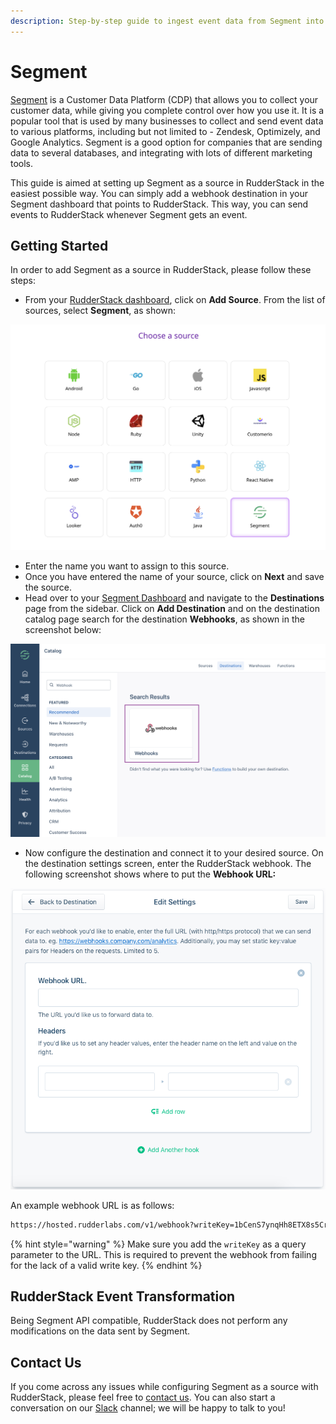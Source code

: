 ```yaml
---
description: Step-by-step guide to ingest event data from Segment into RudderStack
---
```


# Segment

[Segment](https://segment.com) is a Customer Data Platform \(CDP\) that allows you to collect your customer data, while giving you complete control over how you use it. It is a popular tool that is used by many businesses to collect and send event data to various platforms, including but not limited to - Zendesk, Optimizely, and Google Analytics. Segment is a good option for companies that are sending data to several databases, and integrating with lots of different marketing tools.

This guide is aimed at setting up Segment as a source in RudderStack in the easiest possible way. You can simply add a webhook destination in your Segment dashboard that points to RudderStack. This way, you can send events to RudderStack whenever Segment gets an event.

## Getting Started

In order to add Segment as a source in RudderStack, please follow these steps:

* From your [RudderStack dashboard](https://app.rudderstack.com), click on **Add Source**. From the list of sources, select **Segment**, as shown:

![Segment Source](../.gitbook/assets/segment1.png)

* Enter the name you want to assign to this source.
* Once you have entered the name of your source, click on **Next** and save the source.
* Head over to your [Segment Dashboard](https://app.segment.com/workspaces) and navigate to the **Destinations** page from the sidebar. Click on **Add Destination**  and on the destination catalog page search for the destination **Webhooks**, as shown in the screenshot below:

![Segment Webhook destination](../.gitbook/assets/segment2.png)

* Now configure the destination and connect it to your desired source. On the destination settings screen, enter the RudderStack webhook. The following screenshot shows where to put the **Webhook URL:**

![Segment Webhook Destination settings](../.gitbook/assets/segment3.png)

An example webhook URL is as follows:

```bash
https://hosted.rudderlabs.com/v1/webhook?writeKey=1bCenS7ynqHh8ETX8s5Crjh22J
```

{% hint style="warning" %}
Make sure you add the `writeKey` as a query parameter to the URL. This is required to prevent the webhook from failing for the lack of a valid write key.
{% endhint %}

## RudderStack Event Transformation

Being Segment API compatible, RudderStack does not perform any modifications on the data sent by Segment.

## Contact Us

If you come across any issues while configuring Segment as a source with RudderStack, please feel free to [contact us](mailto:%20contact@rudderstack.com). You can also start a conversation on our [Slack](https://resources.rudderstack.com/join-rudderstack-slack) channel; we will be happy to talk to you!

